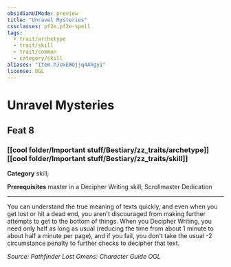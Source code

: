 ```yaml
---
obsidianUIMode: preview
title: "Unravel Mysteries"
cssclasses: pf2e,pf2e-spell
tags:
  - trait/archetype
  - trait/skill
  - trait/common
  - category/skill
aliases: "Item.hJUxEWQjjq4Ahgy1"
license: OGL
---
```

# Unravel Mysteries
## Feat 8
### [[cool folder/Important stuff/Bestiary/zz_traits/archetype]][[cool folder/Important stuff/Bestiary/zz_traits/skill]]

**Category** skill; 



**Prerequisites** master in a Decipher Writing skill; Scrollmaster Dedication
* * *
You can understand the true meaning of texts quickly, and even when you get lost or hit a dead end, you aren't discouraged from making further attempts to get to the bottom of things. When you Decipher Writing, you need only half as long as usual (reducing the time from about 1 minute to about half a minute per page), and if you fail, you don't take the usual -2 circumstance penalty to further checks to decipher that text.

*Source: Pathfinder Lost Omens: Character Guide*
*OGL*